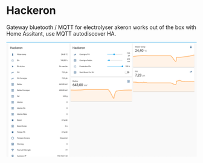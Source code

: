# Hackeron
Gateway bluetooth / MQTT for electrolyser akeron
works out of the box with Home Assitant, use MQTT autodiscover HA.

![Hackeron-HA](docs/hackeron-HomeAssitant.png)
